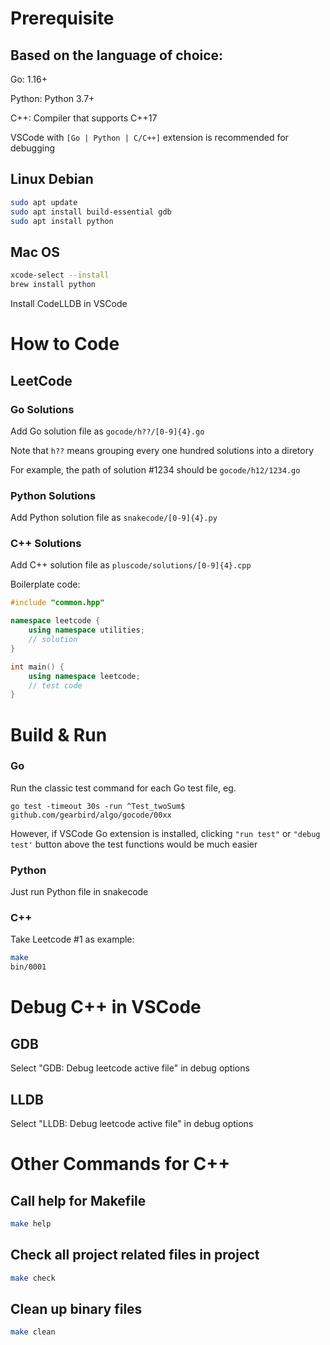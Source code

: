 # Prerequisite
## Based on the language of choice:

Go: 1.16+

Python: Python 3.7+

C++: Compiler that supports C++17

VSCode with ```[Go | Python | C/C++]``` extension is recommended for debugging

## Linux Debian
```bash
sudo apt update
sudo apt install build-essential gdb
sudo apt install python
```

## Mac OS
```bash
xcode-select --install
brew install python
```
Install CodeLLDB in VSCode

# How to Code
## LeetCode
### Go Solutions
Add Go solution file as ```gocode/h??/[0-9]{4}.go```

Note that ```h??``` means grouping every one hundred solutions into a diretory

For example, the path of solution #1234 should be ```gocode/h12/1234.go```

### Python Solutions
Add Python solution file as ```snakecode/[0-9]{4}.py```

### C++ Solutions
Add C++ solution file as ```pluscode/solutions/[0-9]{4}.cpp```

Boilerplate code:
```cpp
#include "common.hpp"

namespace leetcode {
    using namespace utilities;
    // solution
}

int main() {
    using namespace leetcode;
    // test code
}
```

# Build & Run
### Go
Run the classic test command for each Go test file, eg.

```go test -timeout 30s -run ^Test_twoSum$ github.com/gearbird/algo/gocode/00xx ```

However, if VSCode Go extension is installed, clicking ```"run test"``` or ```"debug test'``` button above the test functions would be much easier

### Python
Just run Python file in snakecode

### C++
Take Leetcode #1 as example:
```bash
make
bin/0001
```

# Debug C++ in VSCode
## GDB
Select "GDB: Debug leetcode active file" in debug options

## LLDB
Select "LLDB: Debug leetcode active file" in debug options

# Other Commands for C++
## Call help for Makefile
```bash
make help
```

## Check all project related files in project
```bash
make check
```

## Clean up binary files
```bash
make clean
```
